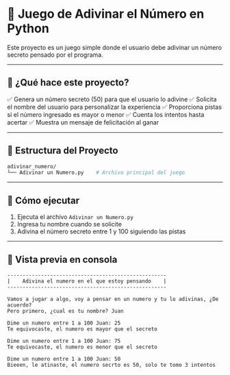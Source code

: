 # 🎲 Juego de Adivinar el Número en Python

Este proyecto es un juego simple donde el usuario debe adivinar un número secreto pensado por el programa.

---

## 🎯 ¿Qué hace este proyecto?

✅ Genera un número secreto (50) para que el usuario lo adivine
✅ Solicita el nombre del usuario para personalizar la experiencia
✅ Proporciona pistas si el número ingresado es mayor o menor
✅ Cuenta los intentos hasta acertar
✅ Muestra un mensaje de felicitación al ganar

---

## 📁 Estructura del Proyecto

```bash
adivinar_numero/
└── Adivinar un Numero.py    # Archivo principal del juego
```

---

## 🚀 Cómo ejecutar

1. Ejecuta el archivo `Adivinar un Numero.py`
2. Ingresa tu nombre cuando se solicite
3. Adivina el número secreto entre 1 y 100 siguiendo las pistas

---

## 📸 Vista previa en consola

```plaintext
----------------------------------------------------
|    Adivina el numero en el que estoy pensando    |
----------------------------------------------------

Vamos a jugar a algo, voy a pensar en un numero y tu lo adivinas, ¿De acuerdo?
Pero primero, ¿cual es tu nombre? Juan

Dime un numero entre 1 a 100 Juan: 25
Te equivocaste, el numero es mayor que el secreto

Dime un numero entre 1 a 100 Juan: 75
Te equivocaste, el numero es menor que el secreto

Dime un numero entre 1 a 100 Juan: 50
Bieeen, le atinaste, el numero secrto es 50, solo te tomo 3 intentos
